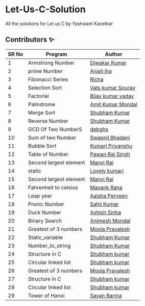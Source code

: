 # Let-Us-C-Solution

All the solutions for Let us C by Yashwant Kanetkar

## Contributors ✨

SR No   | Program | Author  
--- | --- | ---
1 | Armstrong Number | [Diwakar Kumar](https://github.com/diwakar1593)
2 | prime Number | [Anjali jha](https://github.com/Anjalijha12345)
3 | Fibonacci Series | [Richa](https://github.com/Richachoudhary853)
4 | Selection Sort   |[Vats kumar Sourav](https://github.com/Vatss9)
5 | Factorial | [Bijay kumar yadav](https://github.com/bijaykumarshiv)
6 | Palindrome | [Amit Kumar Mondal](https://github.com/Amit5620)
7 | Merge Sort | [Shubham Kumar](https://github.com/Shubham1450)
8 | Reverse Number | [Shubham Kumar](https://github.com/Shubham1450)
9 | GCD Of Two NumberS | [debghs](https://github.com/debghs)
10 | Sum of two Number | [Swapnil Bhadani](https://github.com/swapnilb102)
11 | Bubble Sort   | [Kumari Priyanshu](https://github.com/KumariPriyanshu15)
12 | Table of Number | [Pawan Raj Singh](https://github.com/pawanrajsingh2088)
13 | Second largest element | [Manvi Rai](https://github.com/manvi-rai)
14 | static   | [Lovely kumari](https://github.com/Lovely1506)
15 | Second largest element | [Manvi Rai](https://github.com/manvi-rai)
16 | Fahrenheit to celsius  | [Mayank Rana](https://github.com/mayankrana2000)
17 | Leap year  | [Aaisha Perveen](https://github.com/aaisha26)
18 | Pronic Number | [Sahil Kumar](https://github.com/SahilKumarIN)
19 | Duck Number | [Ashish Sinha](https://github.com/ashishbuster)
20 | Binary Search | [Animesh Mondal](https://github.com/animeshMondal-crypto)
21 |Greatest of 3 numbers | [Moola Pravalesh](https://github.com/MoolaPravalesh19)
22 |Static_variable | [Shubham Kumar](https://github.com/Shubham1450)
23 |Number_to_string | [Shubham Kumar](https://github.com/Shubham1450)
24 |Structure in C | [Shubham kumar](https://github.com/Shubham1450)
25 |Circular linked list | [Shubham kumar](https://github.com/Shubham1450)
26 |Greatest of 3 numbers | [Moola Pravalesh](https://github.com/MoolaPravalesh19)
27 |Structure in C | [Shubham kumar](https://github.com/Shubham1450)
28 |Circular linked list | [Shubham kumar](https://github.com/Shubham1450)
29 | Tower of Hanoi | [Sayan Barma](https://github.com/N00BSC00B)

